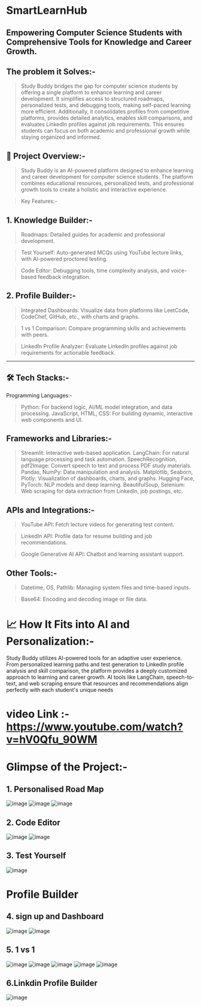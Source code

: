 # SmartLearnHub


## Empowering Computer Science Students with Comprehensive Tools for Knowledge and Career Growth.

## The problem it Solves:-

> Study Buddy bridges the gap for computer science students by offering a single platform to enhance learning and career development. It simplifies access to structured roadmaps, personalized tests, and debugging tools, making self-paced learning more efficient. Additionally, it consolidates profiles from competitive platforms, provides detailed analytics, enables skill comparisons, and evaluates LinkedIn profiles against job requirements. This ensures students can focus on both academic and professional growth while staying organized and informed.



## 🚀 Project Overview:-

> Study Buddy is an AI-powered platform designed to enhance learning and career development for computer science students. The platform combines educational resources, personalized tests, and professional growth tools to create a holistic and interactive experience.

> Key Features:-

## 1. Knowledge Builder:-

> Roadmaps: Detailed guides for academic and professional development.

> Test Yourself: Auto-generated MCQs using YouTube lecture links, with AI-powered proctored testing.

> Code Editor: Debugging tools, time complexity analysis, and voice-based feedback integration.



##   2. Profile Builder:-

> Integrated Dashboards: Visualize data from platforms like LeetCode, CodeChef, GitHub, etc., with charts and graphs.

> 1 vs 1 Comparison: Compare programming skills and achievements with peers.

> LinkedIn Profile Analyzer: Evaluate LinkedIn profiles against job requirements for actionable feedback.

---

## 🛠 Tech Stacks:-

Programming Languages:- 

> Python: For backend logic, AI/ML model integration, and data processing.
> JavaScript, HTML, CSS: For building dynamic, interactive web components and UI.


## Frameworks and Libraries:-

>Streamlit: Interactive web-based application.
>LangChain: For natural language processing and task automation.
>SpeechRecognition, pdf2Image: Convert speech to text and process PDF study materials.
>Pandas, NumPy: Data manipulation and analysis.
>Matplotlib, Seaborn, Plotly: Visualization of dashboards, charts, and graphs.
>Hugging Face, PyTorch: NLP models and deep learning.
>BeautifulSoup, Selenium: Web scraping for data extraction from LinkedIn, job postings, etc.


## APIs and Integrations:-

> YouTube API: Fetch lecture videos for generating test content.

> LinkedIn API: Profile data for resume building and job recommendations.

> Google Generative AI API: Chatbot and learning assistant support.


## Other Tools:-

>Datetime, OS, Pathlib: Managing system files and time-based inputs.

>Base64: Encoding and decoding image or file data.


# 📈 How It Fits into AI and Personalization:-

Study Buddy utilizes AI-powered tools for an adaptive user experience. From personalized learning paths and test generation to LinkedIn profile analysis and skill comparison, the platform provides a deeply customized approach to learning and career growth. AI tools like LangChain, speech-to-text, and web scraping ensure that resources and recommendations align perfectly with each student's unique needs


# video Link :- https://www.youtube.com/watch?v=hV0Qfu_90WM


# Glimpse of the Project:-



## 1. Personalised Road Map 
![image](https://github.com/SreeCharan1234/ISTD-Hackathon/blob/main/images/roadmap.png)
![image](https://github.com/SreeCharan1234/ISTD-Hackathon/blob/main/images/leetcode.png)
![image](https://github.com/SreeCharan1234/ISTD-Hackathon/blob/main/images/Screenshot%202025-01-11%20122732.png)

## 2. Code Editor
![image](https://github.com/SreeCharan1234/ISTD-Hackathon/blob/main/images/codeeditor.png)
![image](https://github.com/SreeCharan1234/ISTD-Hackathon/blob/main/images/code%20editor%202.png)

## 3. Test Yourself
![image](https://github.com/SreeCharan1234/ISTD-Hackathon/blob/main/images/testyourself1.png)

# Profile Builder

## 4. sign up and Dashboard
![image](https://github.com/SreeCharan1234/ISTD-Hackathon/blob/main/images/signup.png)
![image](https://github.com/SreeCharan1234/ISTD-Hackathon/blob/main/images/dashboard.png)

## 5.  1 vs 1
![image](https://github.com/SreeCharan1234/ISTD-Hackathon/blob/main/images/1vs1%201.png)
![image](https://github.com/SreeCharan1234/ISTD-Hackathon/blob/main/images/1%20vs%201%202.png)
![image](https://github.com/SreeCharan1234/ISTD-Hackathon/blob/main/images/1%20vs%201%203.png)
![image](https://github.com/SreeCharan1234/ISTD-Hackathon/blob/main/images/1%20vs%201.png)
![image](https://github.com/SreeCharan1234/ISTD-Hackathon/blob/main/images/1%20vs%201%204.png)


## 6.Linkdin Profile Builder
![image](https://github.com/SreeCharan1234/ISTD-Hackathon/blob/main/images/linkedin.png)
